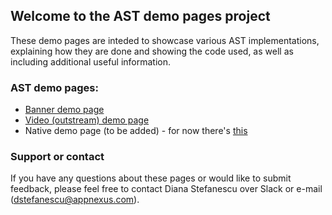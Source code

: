 ## Welcome to the AST demo pages project

These demo pages are inteded to showcase various AST implementations, explaining how they are done and showing the code used, as well as including additional useful information.

### AST demo pages:

- <a href="https://dstefanescu7.github.io/AST-demo-pages/banner_ast_demo_page.html" target=_blank>Banner demo page</a>
- <a href="https://dstefanescu7.github.io/AST-demo-pages/video_outstream_ast_demo_page.html" target=_blank>Video (outstream) demo page</a>
- Native demo page (to be added) - for now there's <a href="https://appnexus.github.io/native-ad-examples/" target=_blank>this</a>

### Support or contact

If you have any questions about these pages or would like to submit feedback, please feel free to contact Diana Stefanescu over Slack or e-mail (dstefanescu@appnexus.com).
